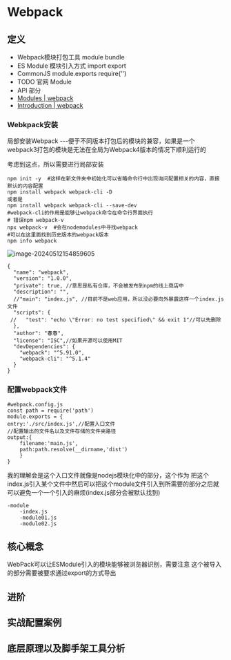 # Webpack

## 定义

 - Webpack模块打包工具    module bundle
 - ES Module 模块引入方式  import  export
 - CommonJS  module.exports  require('')
 - TODO 官网 Module
 -  API 部分
 - [Modules | webpack](https://webpack.js.org/concepts/modules/#what-is-a-webpack-module)
 - [Introduction | webpack](https://webpack.js.org/api/)



### Webkpack安装

局部安装Webpack ---便于不同版本打包后的模块的兼容，如果是一个webpack3打包的模块是无法在全局为Webpack4版本的情况下顺利运行的 

考虑到这点，所以需要进行局部安装



```
npm init -y  #这样在新文件夹中初始化可以省略命令行中出现询问配置相关的内容，直接默认的内容配置
npm install webpack webpack-cli -D
或者是
npm install webpack webpack-cli --save-dev
#webpack-cli的作用是能够让webpack命令在命令行界面执行
# 错误npm webpack-v 
npx webpack-v  #会在nodemodules中寻找webpack
#可以在这里面找到历史版本的webpack版本
npm info webpack

```

![image-20240512154859605](C:\Users\chunchun\AppData\Roaming\Typora\typora-user-images\image-20240512154859605.png)

```
{
  "name": "webpack",
  "version": "1.0.0",
  "private": true, //意思是私有仓库，不会被发布到npm的线上商店中
  "description": "", 
  //"main": "index.js", //目前不是web应用，所以没必要向外暴露这样一个index.js文件
  "scripts": {
 //   "test": "echo \"Error: no test specified\" && exit 1"//可以先删除
  },
  "author": "春春",
  "license": "ISC",//如果开源可以使用MIT
  "devDependencies": {
    "webpack": "^5.91.0",
    "webpack-cli": "^5.1.4"
  }
}

```

### 配置webpack文件

```
#webpack.config.js
const path = require('path')
module.exports = {
entry:'./src/index.js',//配置入口文件
//配置输出的文件名以及文件存储的文件夹路径
output:{
	filename:'main.js',
	path:path.resolve(__dirname,'dist')
	}
}

```

我的理解会是这个入口文件就像是nodejs模块化中的部分，这个作为 把这个index.js引入某个文件中然后可以把这个module文件引入到所需要的部分之后就可以避免一个一个引入的麻烦(index.js部分会被默认找到)

```
-module
	-index.js
	-module01.js
	-module02.js
```



## 核心概念

WebPack可以让ESModule引入的模块能够被浏览器识别，需要注意 这个被导入的部分需要被要求通过export的方式导出

## 进阶  

## 实战配置案例  

## 底层原理以及脚手架工具分析